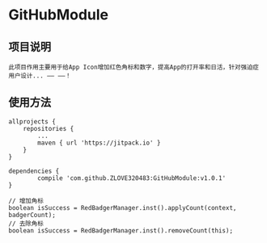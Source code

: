 # GitHubModule
## 项目说明
    此项目作用主要用于给App Icon增加红色角标和数字，提高App的打开率和日活，针对强迫症用户设计... —— ——！
## 使用方法
    allprojects {
		repositories {
			...
			maven { url 'https://jitpack.io' }
		}
	}
  
    dependencies {
            compile 'com.github.ZLOVE320483:GitHubModule:v1.0.1'
    }
    
    // 增加角标
    boolean isSuccess = RedBadgerManager.inst().applyCount(context, badgerCount);
    // 去除角标
    boolean isSuccess = RedBadgerManager.inst().removeCount(this);
